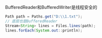 BufferedReader和BufferedWriter是线程安全的

```java
Path path = Paths.get("D:\\1.txt");
// 底层也是BufferedReader
Stream<String> lines = Files.lines(path);
lines.forEach(System.out::println);
```

